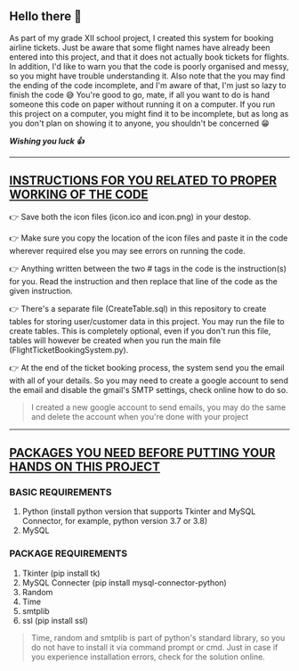 ## Hello there 👋

As part of my grade XII school project, I created this system for booking airline tickets. Just be aware that some flight names have already been entered into this project, and that it does not actually book tickets for flights. In addition, I'd like to warn you that the code is poorly organised and messy, so you might have trouble understanding it. Also note that the you may find the ending of the code incomplete, and I'm aware of that, I'm just so lazy to finish the code 😅
You're good to go, mate, if all you want to do is hand someone this code on paper without running it on a computer. If you run this project on a computer, you might find it to be incomplete, but as long as you don't plan on showing it to anyone, you shouldn't be concerned 😁

***Wishing you luck 👍***

---

## <ins>INSTRUCTIONS FOR YOU RELATED TO PROPER WORKING OF THE CODE</ins>

👉 Save both the icon files (icon.ico and icon.png) in your destop.

👉 Make sure you copy the location of the icon files and paste it in the code wherever required else you may see errors on running the code.

👉 Anything written between the two # tags in the code is the instruction(s) for you. Read the instruction and then replace that line of the code as the given instruction.

👉 There's a separate file (CreateTable.sql) in this repository to create tables for storing user/customer data in this project. You may run the file to create tables. This is completely optional, even if you don't run this file, tables will however be created when you run the main file (FlightTicketBookingSystem.py).

👉 At the end of the ticket booking process, the system send you the email with all of your details. So you may need to create a google account to send the email and disable the gmail's SMTP settings, check online how to do so.
>I created a new google account to send emails, you may do the same and delete the account when you're done with your project

---

## <ins>PACKAGES YOU NEED BEFORE PUTTING YOUR HANDS ON THIS PROJECT</ins>
### BASIC REQUIREMENTS
1. Python (install python version that supports Tkinter and MySQL Connector, for example, python version 3.7 or 3.8)
2. MySQL

### PACKAGE REQUIREMENTS
1. Tkinter (pip install tk)
2. MySQL Connecter (pip install mysql-connector-python)
3. Random
4. Time
5. smtplib
6. ssl (pip install ssl)
>Time, random and smtplib is part of python's standard library, so you do not have to install it via command prompt or cmd. Just in case if you experience installation errors, check for the solution online.
